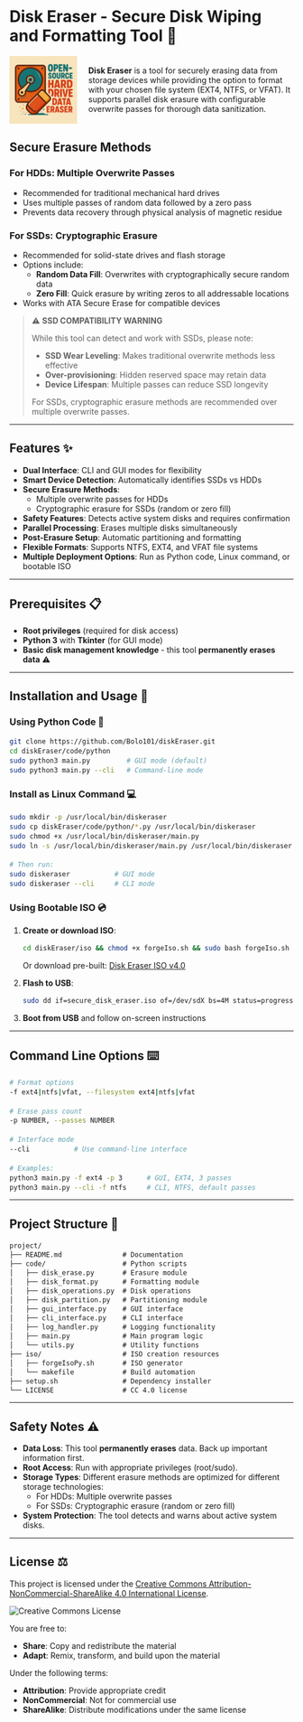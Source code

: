 # Disk Eraser - Secure Disk Wiping and Formatting Tool 💽

<div style="display: flex; align-items: center;">
  <img src="./background" alt="Logo" width="120" style="margin-right: 20px;">
  <p>
    <b>Disk Eraser</b> is a tool for securely erasing data from storage devices while providing the option to format with your chosen file system (EXT4, NTFS, or VFAT). It supports parallel disk erasure with configurable overwrite passes for thorough data sanitization.
  </p>
</div>

## Secure Erasure Methods

### For HDDs: Multiple Overwrite Passes
- Recommended for traditional mechanical hard drives
- Uses multiple passes of random data followed by a zero pass
- Prevents data recovery through physical analysis of magnetic residue

### For SSDs: Cryptographic Erasure
- Recommended for solid-state drives and flash storage
- Options include:
  - **Random Data Fill**: Overwrites with cryptographically secure random data
  - **Zero Fill**: Quick erasure by writing zeros to all addressable locations
- Works with ATA Secure Erase for compatible devices

> ⚠️ **SSD COMPATIBILITY WARNING**
> 
> While this tool can detect and work with SSDs, please note:
> 
> - **SSD Wear Leveling**: Makes traditional overwrite methods less effective
> - **Over-provisioning**: Hidden reserved space may retain data
> - **Device Lifespan**: Multiple passes can reduce SSD longevity
> 
> For SSDs, cryptographic erasure methods are recommended over multiple overwrite passes.

---

## Features ✨

- **Dual Interface**: CLI and GUI modes for flexibility
- **Smart Device Detection**: Automatically identifies SSDs vs HDDs
- **Secure Erasure Methods**:
  - Multiple overwrite passes for HDDs
  - Cryptographic erasure for SSDs (random or zero fill)
- **Safety Features**: Detects active system disks and requires confirmation
- **Parallel Processing**: Erases multiple disks simultaneously
- **Post-Erasure Setup**: Automatic partitioning and formatting
- **Flexible Formats**: Supports NTFS, EXT4, and VFAT file systems
- **Multiple Deployment Options**: Run as Python code, Linux command, or bootable ISO

---

## Prerequisites 📋

- **Root privileges** (required for disk access)
- **Python 3** with **Tkinter** (for GUI mode)
- **Basic disk management knowledge** - this tool **permanently erases data** ⚠️

---

## Installation and Usage 🚀

### Using Python Code 🐍

```bash
git clone https://github.com/Bolo101/diskEraser.git
cd diskEraser/code/python
sudo python3 main.py         # GUI mode (default)
sudo python3 main.py --cli   # Command-line mode
```

### Install as Linux Command 💻

```bash
sudo mkdir -p /usr/local/bin/diskeraser
sudo cp diskEraser/code/python/*.py /usr/local/bin/diskeraser
sudo chmod +x /usr/local/bin/diskeraser/main.py
sudo ln -s /usr/local/bin/diskeraser/main.py /usr/local/bin/diskeraser

# Then run:
sudo diskeraser           # GUI mode
sudo diskeraser --cli     # CLI mode
```

### Using Bootable ISO 💿

1. **Create or download ISO**:
   ```bash
   cd diskEraser/iso && chmod +x forgeIso.sh && sudo bash forgeIso.sh
   ```
   Or download pre-built: [Disk Eraser ISO v4.0](https://archive.org/details/diskEraser-v5)

2. **Flash to USB**:
   ```bash
   sudo dd if=secure_disk_eraser.iso of=/dev/sdX bs=4M status=progress
   ```

3. **Boot from USB** and follow on-screen instructions

---

## Command Line Options ⌨️

```bash
# Format options
-f ext4|ntfs|vfat, --filesystem ext4|ntfs|vfat

# Erase pass count
-p NUMBER, --passes NUMBER

# Interface mode
--cli           # Use command-line interface

# Examples:
python3 main.py -f ext4 -p 3      # GUI, EXT4, 3 passes
python3 main.py --cli -f ntfs     # CLI, NTFS, default passes
```

---

## Project Structure 📁

```
project/
├── README.md               # Documentation
├── code/                   # Python scripts
│   ├── disk_erase.py       # Erasure module
│   ├── disk_format.py      # Formatting module
│   ├── disk_operations.py  # Disk operations
│   ├── disk_partition.py   # Partitioning module
│   ├── gui_interface.py    # GUI interface
│   ├── cli_interface.py    # CLI interface
│   ├── log_handler.py      # Logging functionality
│   ├── main.py             # Main program logic
│   └── utils.py            # Utility functions
├── iso/                    # ISO creation resources
│   ├── forgeIsoPy.sh       # ISO generator
│   └── makefile            # Build automation
├── setup.sh                # Dependency installer
└── LICENSE                 # CC 4.0 license
```

---

## Safety Notes ⚠️

- **Data Loss**: This tool **permanently erases** data. Back up important information first.
- **Root Access**: Run with appropriate privileges (root/sudo).
- **Storage Types**: Different erasure methods are optimized for different storage technologies:
  - For HDDs: Multiple overwrite passes
  - For SSDs: Cryptographic erasure (random or zero fill)
- **System Protection**: The tool detects and warns about active system disks.

---

## License ⚖️

This project is licensed under the [Creative Commons Attribution-NonCommercial-ShareAlike 4.0 International License](https://creativecommons.org/licenses/by-nc-sa/4.0/).

![Creative Commons License](https://i.creativecommons.org/l/by-nc-sa/4.0/88x31.png)

You are free to:
- **Share**: Copy and redistribute the material
- **Adapt**: Remix, transform, and build upon the material

Under the following terms:
- **Attribution**: Provide appropriate credit
- **NonCommercial**: Not for commercial use
- **ShareAlike**: Distribute modifications under the same license
